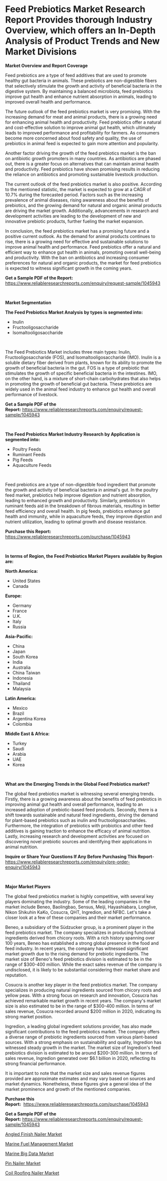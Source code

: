 <p><h1>Feed Prebiotics Market Research Report Provides thorough Industry Overview, which offers an In-Depth Analysis of Product Trends and New Market Divisions</h1></p><p><strong>Market Overview and Report Coverage</strong></p>
<p><p>Feed prebiotics are a type of feed additives that are used to promote healthy gut bacteria in animals. These prebiotics are non-digestible fibers that selectively stimulate the growth and activity of beneficial bacteria in the digestive system. By maintaining a balanced microbiota, feed prebiotics improve gut health and enhance nutrient absorption in animals, leading to improved overall health and performance.</p><p>The future outlook of the feed prebiotics market is very promising. With the increasing demand for meat and animal products, there is a growing need for enhancing animal health and productivity. Feed prebiotics offer a natural and cost-effective solution to improve animal gut health, which ultimately leads to improved performance and profitability for farmers. As consumers become more concerned about food safety and quality, the use of prebiotics in animal feed is expected to gain more attention and popularity.</p><p>Another factor driving the growth of the feed prebiotics market is the ban on antibiotic growth promoters in many countries. As antibiotics are phased out, there is a greater focus on alternatives that can maintain animal health and productivity. Feed prebiotics have shown promising results in reducing the reliance on antibiotics and promoting sustainable livestock production.</p><p>The current outlook of the feed prebiotics market is also positive. According to the mentioned statistic, the market is expected to grow at a CAGR of 10.7% during the forecasted period. Factors such as the increasing prevalence of animal diseases, rising awareness about the benefits of prebiotics, and the growing demand for natural and organic animal products are driving the market growth. Additionally, advancements in research and development activities are leading to the development of new and innovative prebiotic products, further fueling the market expansion.</p><p>In conclusion, the feed prebiotics market has a promising future and a positive current outlook. As the demand for animal products continues to rise, there is a growing need for effective and sustainable solutions to improve animal health and performance. Feed prebiotics offer a natural and efficient way to enhance gut health in animals, promoting overall well-being and productivity. With the ban on antibiotics and increasing consumer preferences for natural and organic products, the market for feed prebiotics is expected to witness significant growth in the coming years.</p></p>
<p><strong>Get a Sample PDF of the Report:</strong> <a href="https://www.reliableresearchreports.com/enquiry/request-sample/1045943">https://www.reliableresearchreports.com/enquiry/request-sample/1045943</a></p>
<p>&nbsp;</p>
<p><strong>Market Segmentation</strong></p>
<p><strong>The Feed Prebiotics Market Analysis by types is segmented into:</strong></p>
<p><ul><li>Inulin</li><li>Fructooligosaccharide</li><li>Isomaltooligosaccharide</li></ul></p>
<p>&nbsp;</p>
<p><p>The Feed Prebiotics Market includes three main types: Inulin, Fructooligosaccharide (FOS), and Isomaltooligosaccharide (IMO). Inulin is a soluble dietary fiber derived from plants, known for its ability to promote the growth of beneficial bacteria in the gut. FOS is a type of prebiotic that stimulates the growth of specific beneficial bacteria in the intestines. IMO, on the other hand, is a mixture of short-chain carbohydrates that also helps in promoting the growth of beneficial gut bacteria. These prebiotics are widely used in the animal feed industry to enhance gut health and overall performance of livestock.</p></p>
<p><strong>Get a Sample PDF of the Report:</strong>&nbsp;<a href="https://www.reliableresearchreports.com/enquiry/request-sample/1045943">https://www.reliableresearchreports.com/enquiry/request-sample/1045943</a></p>
<p>&nbsp;</p>
<p><strong>The Feed Prebiotics Market Industry Research by Application is segmented into:</strong></p>
<p><ul><li>Poultry Feeds</li><li>Ruminant Feeds</li><li>Pig Feeds</li><li>Aquaculture Feeds</li></ul></p>
<p>&nbsp;</p>
<p><p>Feed prebiotics are a type of non-digestible food ingredient that promote the growth and activity of beneficial bacteria in animal's gut. In the poultry feed market, prebiotics help improve digestion and nutrient absorption, leading to enhanced growth and productivity. Similarly, prebiotics in ruminant feeds aid in the breakdown of fibrous materials, resulting in better feed efficiency and overall health. In pig feeds, prebiotics enhance gut health and immunity, while in aquaculture feeds, they improve digestion and nutrient utilization, leading to optimal growth and disease resistance.</p></p>
<p><strong>Purchase this Report:</strong>&nbsp; <a href="https://www.reliableresearchreports.com/purchase/1045943">https://www.reliableresearchreports.com/purchase/1045943</a></p>
<p>&nbsp;</p>
<p><strong>In terms of Region, the Feed Prebiotics Market Players available by Region are:</strong></p>
<p>
    <p> <strong> North America: </strong>
        <ul>
            <li>United States</li>
            <li>Canada</li>
        </ul>
        </p> 
    <p> <strong> Europe: </strong>
        <ul>
            <li>Germany</li>
            <li>France</li>
            <li>U.K.</li>
            <li>Italy</li>
            <li>Russia</li>
        </ul>
        </p> 
    <p> <strong> Asia-Pacific: </strong>
        <ul>
            <li>China</li>
            <li>Japan</li>
            <li>South Korea</li>
            <li>India</li>
            <li>Australia</li>
            <li>China Taiwan</li>
            <li>Indonesia</li>
            <li>Thailand</li>
            <li>Malaysia</li>
        </ul>
        </p> 
    <p> <strong> Latin America: </strong>
        <ul>
            <li>Mexico</li>
            <li>Brazil</li>
            <li>Argentina Korea</li>
            <li>Colombia</li>
        </ul>
        </p> 
    <p> <strong> Middle East & Africa: </strong>
        <ul>
            <li>Turkey</li>
            <li>Saudi</li>
            <li>Arabia</li>
            <li>UAE</li>
            <li>Korea</li>
        </ul>
    </p>
    </p>
<p>&nbsp;</p>
<p><strong>What are the Emerging Trends in the Global Feed Prebiotics market?</strong></p>
<p><p>The global feed prebiotics market is witnessing several emerging trends. Firstly, there is a growing awareness about the benefits of feed prebiotics in improving animal gut health and overall performance, leading to an increased adoption of prebiotic-based feed products. Secondly, there is a shift towards sustainable and natural feed ingredients, driving the demand for plant-based prebiotics such as inulin and fructooligosaccharides. Furthermore, the integration of prebiotics with probiotics and other feed additives is gaining traction to enhance the efficacy of animal nutrition. Lastly, increasing research and development activities are focused on discovering novel prebiotic sources and identifying their applications in animal nutrition.</p></p>
<p><strong>Inquire or Share Your Questions If Any Before Purchasing This Report</strong>- <a href="https://www.reliableresearchreports.com/enquiry/pre-order-enquiry/1045943">https://www.reliableresearchreports.com/enquiry/pre-order-enquiry/1045943</a></p>
<p>&nbsp;</p>
<p><strong>Major Market Players</strong></p>
<p><p>The global feed prebiotics market is highly competitive, with several key players dominating the industry. Some of the leading companies in the market include Beneo, Baolingbao, Sensus, Meiji, Hayashiabara, Longlive, Nikon Shikuhin KaKo, Cosucra, QHT, Ingredion, and NFBC. Let's take a closer look at a few of these companies and their market performance.</p><p>Beneo, a subsidiary of the Südzucker group, is a prominent player in the feed prebiotics market. The company specializes in producing functional ingredients derived from chicory roots. With a rich history spanning over 100 years, Beneo has established a strong global presence in the food and feed industry. In recent years, the company has witnessed significant market growth due to the rising demand for prebiotic ingredients. The market size of Beneo's feed prebiotics division is estimated to be in the range of $300-400 million. While the exact sales revenue of the company is undisclosed, it is likely to be substantial considering their market share and reputation.</p><p>Cosucra is another key player in the feed prebiotics market. The company specializes in producing natural ingredients sourced from chicory roots and yellow peas. With a strong focus on research and innovation, Cosucra has achieved remarkable market growth in recent years. The company's market size is also estimated to be in the range of $300-400 million. In terms of sales revenue, Cosucra recorded around $200 million in 2020, indicating its strong market position.</p><p>Ingredion, a leading global ingredient solutions provider, has also made significant contributions to the feed prebiotics market. The company offers a diverse range of prebiotic ingredients sourced from various plant-based sources. With a strong emphasis on sustainability and quality, Ingredion has witnessed steady growth in the market. The market size of Ingredion's feed prebiotics division is estimated to be around $200-300 million. In terms of sales revenue, Ingredion generated over $6.1 billion in 2020, reflecting its strong financial performance.</p><p>It is important to note that the market size and sales revenue figures provided are approximate estimates and may vary based on sources and market dynamics. Nonetheless, these figures give a general idea of the market prominence and growth of the mentioned companies.</p></p>
<p><strong>Purchase this Report:</strong>&nbsp;&nbsp;<a href="https://www.reliableresearchreports.com/purchase/1045943">https://www.reliableresearchreports.com/purchase/1045943</a></p>
<p></p>
<p><strong>Get a Sample PDF of the Report:</strong>&nbsp;<a href="https://www.reliableresearchreports.com/enquiry/request-sample/1045943">https://www.reliableresearchreports.com/enquiry/request-sample/1045943</a></p>
<p><p><a href="https://www.linkedin.com/pulse/angled-finish-nailer-market-insights-players-forecast-till-pdzre/">Angled Finish Nailer Market</a></p><p><a href="https://medium.com/@raymondgray765/marine-fuel-management-market-size-cagr-trends-2024-2030-f8cf9dbae29e">Marine Fuel Management Market</a></p><p><a href="https://medium.com/@marcellakin2023/marine-big-data-market-size-cagr-trends-2024-2030-18d82b62b489">Marine Big Data Market</a></p><p><a href="https://www.linkedin.com/pulse/pin-nailer-market-research-report-provides-thorough-industry-hrthe/">Pin Nailer Market</a></p><p><a href="https://www.linkedin.com/pulse/coil-roofing-nailer-market-insights-players-forecast-till-dab7e/">Coil Roofing Nailer Market</a></p></p>